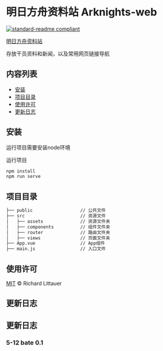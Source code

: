 # 明日方舟资料站 Arknights-web

[![standard-readme compliant](https://img.shields.io/badge/readme%20style-standard-brightgreen.svg?style=flat-square)](https://github.com/RichardLitt/standard-readme)

[明日方舟资料站](https://shawyoi.cn/web/)

存放干员资料和新闻，以及常用网页链接导航

## 内容列表

- [安装](#安装)
- [项目目录](#项目目录)
- [使用许可](#使用许可)
- [更新日志](#更新日志)

## 安装

运行项目需要安装node环境

运行项目  

```sh
npm install
npm run serve
```

## 项目目录

```sh
├── public                  // 公共文件
├── src                     // 资源文件
│   ├── assets              // 资源文件夹
│   ├── components          // 组件文件夹
│   ├── router              // 路由文件夹
│   ├── views               // 页面文件夹
├── App.vue                 // App组件
├── main.js                 // 入口文件
```

## 使用许可

[MIT](LICENSE) © Richard Littauer

## 更新日志  


## 更新日志

### 5-12 bate 0.1
